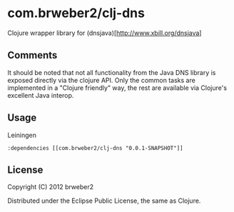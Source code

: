 # com.brweber2/clj-dns

Clojure wrapper library for (dnsjava)[http://www.xbill.org/dnsjava]

## Comments

It should be noted that not all functionality from the Java DNS library is exposed directly via the clojure API. Only the common tasks are implemented in a "Clojure friendly" way, the rest are available via Clojure's excellent Java interop.

## Usage

Leiningen

    :dependencies [[com.brweber2/clj-dns "0.0.1-SNAPSHOT"]]

## License

Copyright (C) 2012 brweber2

Distributed under the Eclipse Public License, the same as Clojure.
